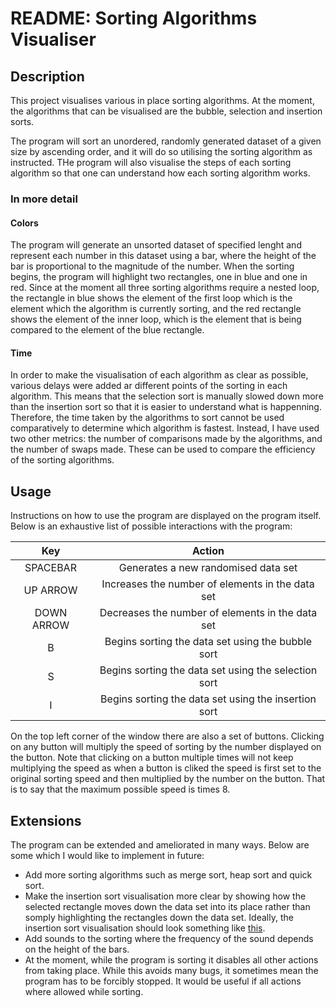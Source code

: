 
# README: Sorting Algorithms Visualiser

## Description

This project visualises various in place sorting algorithms. At the moment, the algorithms that can be visualised are the bubble, selection and insertion sorts.

The program will sort an unordered, randomly generated dataset of a given size by ascending order, and it will do so utilising the sorting algorithm as instructed. THe program will also visualise the steps of each sorting algorithm so that one can understand how each sorting algorithm works.

### In more detail

#### **Colors**

The program will generate an unsorted dataset of specified lenght and represent each number in this dataset using a bar, where the height of the bar is proportional to the magnitude of the number. When the sorting begins, the program will highlight two rectangles, one in blue and one in red. Since at the moment all three sorting algorithms require a nested loop, the rectangle in blue shows the element of the first loop which is the element which the algorithm is currently sorting, and the red rectangle shows the element of the inner loop, which is the element that is being compared to the element of the blue rectangle.

#### **Time**

In order to make the visualisation of each algorithm as clear as possible, various delays were added ar different points of the sorting in each algorithm. This means that the selection sort is manually slowed down more than the insertion sort so that it is easier to understand what is happenning. Therefore, the time taken by the algorithms to sort cannot be used comparatively to determine which algorithm is fastest. Instead, I have used two other metrics: the number of comparisons made by the algorithms, and the number of swaps made. These can be used to compare the efficiency of the sorting algorithms.

## Usage

Instructions on how to use the program are displayed on the program itself. Below is an exhaustive list of possible interactions with the program:

| Key | Action |
| :--------: | :--------------------------------------------------: |
| SPACEBAR   | Generates a new randomised data set                  |
| UP ARROW   | Increases the number of elements in the data set     |
| DOWN ARROW | Decreases the number of elements in the data set     |
| B          | Begins sorting the data set using the bubble sort    |
| S          | Begins sorting the data set using the selection sort |
| I          | Begins sorting the data set using the insertion sort |

On the top left corner of the window there are also a set of buttons. Clicking on any button will multiply the speed of sorting by the number displayed on the button. Note that clicking on a button multiple times will not keep multiplying the speed as when a button is cliked the speed is first set to the original sorting speed and then multiplied by the number on the button. That is to say that the maximum possible speed is times 8.

## Extensions

The program can be extended and ameliorated in many ways. Below are some which I would like to implement in future:

- Add more sorting algorithms such as merge sort, heap sort and quick sort.
- Make the insertion sort visualisation more clear by showing how the selected rectangle moves down the data set into its place rather than somply highlighting the rectangles down the data set. Ideally, the insertion sort visualisation should look something like [this](https://www.youtube.com/watch?v=8oJS1BMKE64).
- Add sounds to the sorting where the frequency of the sound depends on the height of the bars.
- At the moment, while the program is sorting it disables all other actions from taking place. While this avoids many bugs, it sometimes mean the program has to be forcibly stopped. It would be useful if all actions where allowed while sorting.
